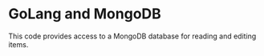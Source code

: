 
# GoLang and MongoDB

This code provides access to a MongoDB database for reading and editing items.